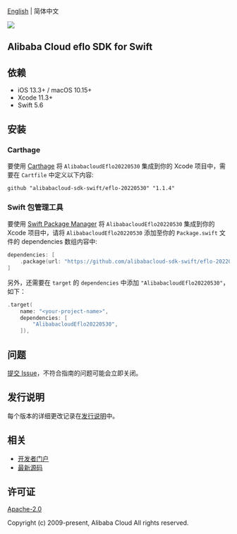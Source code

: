 [English](README.md) | 简体中文

![](https://aliyunsdk-pages.alicdn.com/icons/AlibabaCloud.svg)

## Alibaba Cloud eflo SDK for Swift

## 依赖

- iOS 13.3+ / macOS 10.15+
- Xcode 11.3+
- Swift 5.6

## 安装

### Carthage

要使用 [Carthage](https://github.com/Carthage/Carthage) 将 `AlibabacloudEflo20220530` 集成到你的 Xcode 项目中，需要在 `Cartfile` 中定义以下内容:

```ogdl
github "alibabacloud-sdk-swift/eflo-20220530" "1.1.4"
```

### Swift 包管理工具

要使用 [Swift Package Manager](https://swift.org/package-manager/) 将 `AlibabacloudEflo20220530` 集成到你的 Xcode 项目中，请将 `AlibabacloudEflo20220530` 添加至你的 `Package.swift` 文件的 dependencies 数组内容中:

```swift
dependencies: [
    .package(url: "https://github.com/alibabacloud-sdk-swift/eflo-20220530.git", from: "1.1.4")
]
```

另外，还需要在 `target` 的 `dependencies` 中添加 `"AlibabacloudEflo20220530"`，如下：

```swift
.target(
    name: "<your-project-name>",
    dependencies: [
        "AlibabacloudEflo20220530",
    ]),
```

## 问题

[提交 Issue](https://github.com/alibabacloud-sdk-swift/eflo-20220530/issues/new)，不符合指南的问题可能会立即关闭。

## 发行说明

每个版本的详细更改记录在[发行说明](./ChangeLog.txt)中。

## 相关

* [开发者门户](https://next.api.aliyun.com/home)
* [最新源码](https://github.com/alibabacloud-sdk-swift/eflo-20220530)

## 许可证

[Apache-2.0](http://www.apache.org/licenses/LICENSE-2.0)

Copyright (c) 2009-present, Alibaba Cloud All rights reserved.
